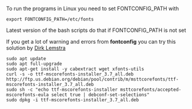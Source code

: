 To run the programs in Linux you need to set FONTCONFIG_PATH with

~~~
export FONTCONFIG_PATH=/etc/fonts
~~~

Latest version of the bash scripts do that if FONTCONFIG_PATH is not set

If you get a lot of warning and errors from **fontconfig**
you can try this solution by [Dirk Lemstra ](https://github.com/dlemstra/Magick.NET/issues/598)

~~~
sudo apt update
sudo apt full-upgrade
sudo apt-get install -y cabextract wget xfonts-utils 
curl -s -o ttf-mscorefonts-installer_3.7_all.deb http://ftp.us.debian.org/debian/pool/contrib/m/msttcorefonts/ttf-mscorefonts-installer_3.7_all.deb 
sudo sh -c "echo ttf-mscorefonts-installer msttcorefonts/accepted-mscorefonts-eula select true | debconf-set-selections" 
sudo dpkg -i ttf-mscorefonts-installer_3.7_all.deb
~~~
